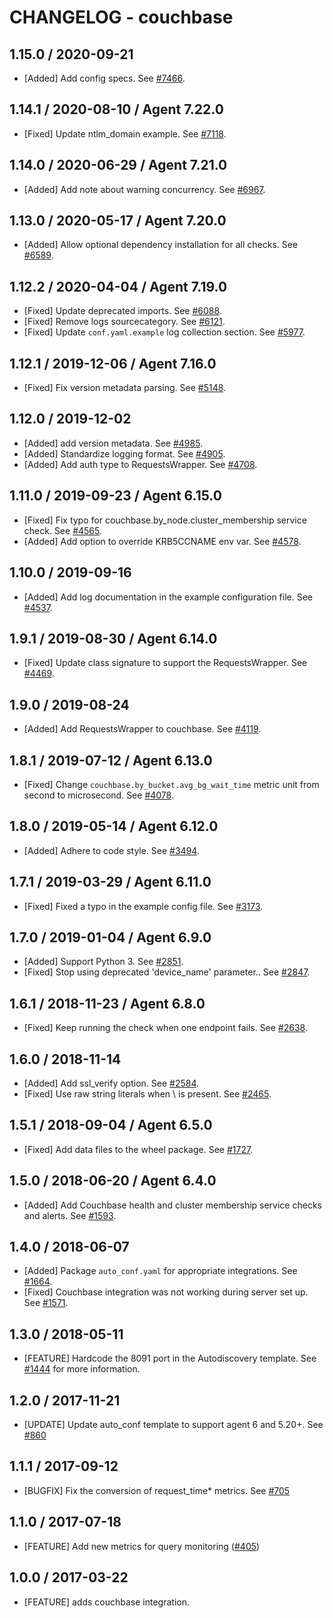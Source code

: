 # CHANGELOG - couchbase

## 1.15.0 / 2020-09-21

* [Added] Add config specs. See [#7466](https://github.com/DataDog/integrations-core/pull/7466).

## 1.14.1 / 2020-08-10 / Agent 7.22.0

* [Fixed] Update ntlm_domain example. See [#7118](https://github.com/DataDog/integrations-core/pull/7118).

## 1.14.0 / 2020-06-29 / Agent 7.21.0

* [Added] Add note about warning concurrency. See [#6967](https://github.com/DataDog/integrations-core/pull/6967).

## 1.13.0 / 2020-05-17 / Agent 7.20.0

* [Added] Allow optional dependency installation for all checks. See [#6589](https://github.com/DataDog/integrations-core/pull/6589).

## 1.12.2 / 2020-04-04 / Agent 7.19.0

* [Fixed] Update deprecated imports. See [#6088](https://github.com/DataDog/integrations-core/pull/6088).
* [Fixed] Remove logs sourcecategory. See [#6121](https://github.com/DataDog/integrations-core/pull/6121).
* [Fixed] Update `conf.yaml.example` log collection section. See [#5977](https://github.com/DataDog/integrations-core/pull/5977).

## 1.12.1 / 2019-12-06 / Agent 7.16.0

* [Fixed] Fix version metadata parsing. See [#5148](https://github.com/DataDog/integrations-core/pull/5148).

## 1.12.0 / 2019-12-02

* [Added] add version metadata. See [#4985](https://github.com/DataDog/integrations-core/pull/4985).
* [Added] Standardize logging format. See [#4905](https://github.com/DataDog/integrations-core/pull/4905).
* [Added] Add auth type to RequestsWrapper. See [#4708](https://github.com/DataDog/integrations-core/pull/4708).

## 1.11.0 / 2019-09-23 / Agent 6.15.0

* [Fixed] Fix typo for couchbase.by_node.cluster_membership service check. See [#4565](https://github.com/DataDog/integrations-core/pull/4565).
* [Added] Add option to override KRB5CCNAME env var. See [#4578](https://github.com/DataDog/integrations-core/pull/4578).

## 1.10.0 / 2019-09-16

* [Added] Add log documentation in the example configuration file. See [#4537](https://github.com/DataDog/integrations-core/pull/4537).

## 1.9.1 / 2019-08-30 / Agent 6.14.0

* [Fixed] Update class signature to support the RequestsWrapper. See [#4469](https://github.com/DataDog/integrations-core/pull/4469).

## 1.9.0 / 2019-08-24

* [Added] Add RequestsWrapper to couchbase. See [#4119](https://github.com/DataDog/integrations-core/pull/4119).

## 1.8.1 / 2019-07-12 / Agent 6.13.0

* [Fixed] Change `couchbase.by_bucket.avg_bg_wait_time` metric unit from second to microsecond. See [#4078](https://github.com/DataDog/integrations-core/pull/4078).

## 1.8.0 / 2019-05-14 / Agent 6.12.0

* [Added] Adhere to code style. See [#3494](https://github.com/DataDog/integrations-core/pull/3494).

## 1.7.1 / 2019-03-29 / Agent 6.11.0

* [Fixed] Fixed a typo in the example config file. See [#3173](https://github.com/DataDog/integrations-core/pull/3173).

## 1.7.0 / 2019-01-04 / Agent 6.9.0

* [Added] Support Python 3. See [#2851][1].
* [Fixed] Stop using deprecated 'device_name' parameter.. See [#2847][2].

## 1.6.1 / 2018-11-23 / Agent 6.8.0

* [Fixed] Keep running the check when one endpoint fails. See [#2638][3].

## 1.6.0 / 2018-11-14

* [Added] Add ssl_verify option. See [#2584][4].
* [Fixed] Use raw string literals when \ is present. See [#2465][5].

## 1.5.1 / 2018-09-04 / Agent 6.5.0

* [Fixed] Add data files to the wheel package. See [#1727][6].

## 1.5.0 / 2018-06-20 / Agent 6.4.0

* [Added] Add Couchbase health and cluster membership service checks and alerts. See [#1593][7].

## 1.4.0 / 2018-06-07

* [Added] Package `auto_conf.yaml` for appropriate integrations. See [#1664][8].
* [Fixed] Couchbase integration was not working during server set up. See [#1571][9].

## 1.3.0 / 2018-05-11

* [FEATURE] Hardcode the 8091 port in the Autodiscovery template. See [#1444][10] for more information.

## 1.2.0 / 2017-11-21

* [UPDATE] Update auto_conf template to support agent 6 and 5.20+. See [#860][11]

## 1.1.1 / 2017-09-12

* [BUGFIX] Fix the conversion of request_time* metrics. See [#705][12]

## 1.1.0 / 2017-07-18

* [FEATURE] Add new metrics for query monitoring ([#405][13])

## 1.0.0 / 2017-03-22

* [FEATURE] adds couchbase integration.

<!--- The following link definition list is generated by PimpMyChangelog --->
[1]: https://github.com/DataDog/integrations-core/pull/2851
[2]: https://github.com/DataDog/integrations-core/pull/2847
[3]: https://github.com/DataDog/integrations-core/pull/2638
[4]: https://github.com/DataDog/integrations-core/pull/2584
[5]: https://github.com/DataDog/integrations-core/pull/2465
[6]: https://github.com/DataDog/integrations-core/pull/1727
[7]: https://github.com/DataDog/integrations-core/pull/1593
[8]: https://github.com/DataDog/integrations-core/pull/1664
[9]: https://github.com/DataDog/integrations-core/pull/1571
[10]: https://github.com/DataDog/integrations-core/pull/1444
[11]: https://github.com/DataDog/integrations-core/issues/860
[12]: https://github.com/DataDog/integrations-core/issues/705
[13]: https://github.com/DataDog/integrations-core/issues/405
